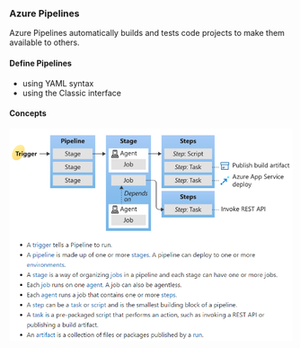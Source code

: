 ### Azure Pipelines

Azure Pipelines automatically builds and tests code projects to make them available to others.

#### Define Pipelines
-  using YAML syntax
-  using the Classic interface

#### Concepts
![azpipeline](\az-devops\images\azpipeline.PNG)
